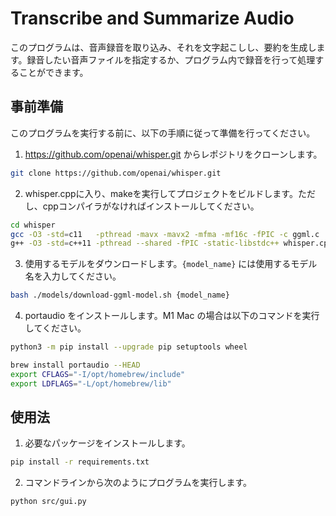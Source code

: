 
# Transcribe and Summarize Audio

このプログラムは、音声録音を取り込み、それを文字起こしし、要約を生成します。録音したい音声ファイルを指定するか、プログラム内で録音を行って処理することができます。

## 事前準備

このプログラムを実行する前に、以下の手順に従って準備を行ってください。

1. https://github.com/openai/whisper.git からレポジトリをクローンします。
```bash
git clone https://github.com/openai/whisper.git
```

2. whisper.cppに入り、makeを実行してプロジェクトをビルドします。ただし、cppコンパイラがなければインストールしてください。
```bash
cd whisper
gcc -O3 -std=c11   -pthread -mavx -mavx2 -mfma -mf16c -fPIC -c ggml.c
g++ -O3 -std=c++11 -pthread --shared -fPIC -static-libstdc++ whisper.cpp ggml.o -o libwhisper.so
```

3. 使用するモデルをダウンロードします。`{model_name}` には使用するモデル名を入力してください。
```bash
bash ./models/download-ggml-model.sh {model_name}
```

4. portaudio をインストールします。M1 Mac の場合は以下のコマンドを実行してください。

```bash
python3 -m pip install --upgrade pip setuptools wheel

brew install portaudio --HEAD
export CFLAGS="-I/opt/homebrew/include"
export LDFLAGS="-L/opt/homebrew/lib"
```

## 使用法

1. 必要なパッケージをインストールします。
```bash
pip install -r requirements.txt
```

2. コマンドラインから次のようにプログラムを実行します。
```bash
python src/gui.py
```
